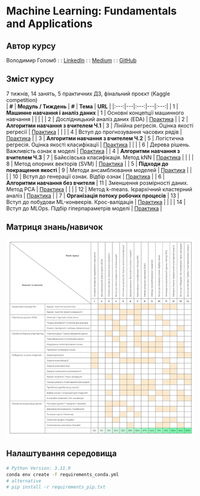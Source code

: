 # Machine Learning: Fundamentals and Applications

## Автор курсу
Володимир Голомб : : [LinkedIn](https://www.linkedin.com/in/vholomb) : : [Medium](https://medium.com/@wldmrgml) : : [GitHub](https://github.com/woldemarg)

## Зміст курсу
7 тижнів, 14 занять, 5 практичних ДЗ, фінальний проєкт (Kaggle competition)
<br>
| **#** | **Модуль / Тиждень** | **#** | **Тема** | **URL** |
|:---:|---|:---:|---|:---:|
| 1 | **Машинне навчання і аналіз даних** | 1 | Основні концепції машинного навчання |  |
|  |  | 2 | Дослідницький аналіз даних (EDA) | [Практика](notebooks/mod_01_topic_02_pandas_eda.ipynb) |
| 2 | **Алгоритми навчання з вчителем Ч.1** | 3 | Лінійна регресія. Оцінка якості регресії | [Практика](notebooks/mod_02_topic_03_linear_regression.ipynb) |
|  |  | 4 | Вступ до прогнозування часових рядів | [Практика](notebooks/mod_02_topic_04_time_series.ipynb) |
| 3 | **Алгоритми навчання з вчителем Ч.2** | 5 | Логістична регресія. Оцінка якості класифікації | [Практика](notebooks/mod_03_topic_05_logistic_regression.ipynb) |
|  |  | 6 | Дерева рішень. Важливість ознак в моделі | [Практика](notebooks/mod_03_topic_06_decision_tree.ipynb) |
| 4 | **Алгоритми навчання з вчителем Ч.3** | 7 | Байєсівська класифікація. Метод kNN | [Практика](notebooks/mod_04_topic_07_bayes_knn.ipynb) |
|  |  | 8 | Метод опорних векторів (SVM) | [Практика](notebooks/mod_04_topic_08_svm.ipynb) |
| 5 | **Підходи до покращення якості** | 9 | Методи ансамблювання моделей | [Практика](notebooks/mod_05_topic_09_ensembles.ipynb) |
|  |  | 10 | Вступ до генерації ознак. Відбір ознак | [Практика](notebooks/mod_05_topic_10_feature_engineering.ipynb) |
| 6 | **Алгоритми навчання без вчителя** | 11 | Зменшення розмірності даних. Метод PCA | [Практика](notebooks/mod_06_topic_11_pca.ipynb) |
|  |  | 12 | Метод k-means. Ієрархічний кластерний аналіз | [Практика](notebooks/mod_06_topic_12_kmeans.ipynb) |
| 7 | **Організація потоку робочих процесів** | 13 | Вступ до побудови ML-конвеєрів. Крос-валідація | [Практика](notebooks/mod_07_topic_13_mlpipe.ipynb) |
|  |  | 14 | Вступ до MLOps. Підбір гіперпараметрів моделі | [Практика](notebooks/mod_07_topic_14_mlflow.ipynb) |

## Матриця знань/навичок
![course mtx](images/mlf_course_mtx.png)

## Налаштування середовища
```sh
# Python Version: 3.11.9
conda env create -f requirements_conda.yml
# alternative
# pip install -r requirements_pip.txt
```